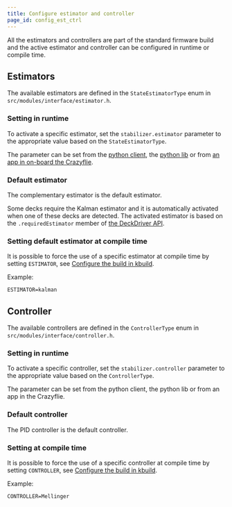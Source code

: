 ```yaml
---
title: Configure estimator and controller
page_id: config_est_ctrl
---
```


All the estimators and controllers are part of the standard firmware build and the active estimator and controller can be configured in runtime or compile time.

## Estimators

The available estimators are defined in the `StateEstimatorType` enum in `src/modules/interface/estimator.h`.

### Setting in runtime

To activate a specific estimator, set the `stabilizer.estimator` parameter to the appropriate value based on the `StateEstimatorType`.

The parameter can be set from the [python client](https://www.bitcraze.io/documentation/repository/crazyflie-clients-python/master/), the [python lib](https://www.bitcraze.io/documentation/repository/crazyflie-lib-python/master/) or from [an app in on-board the Crazyflie](/docs/userguides/app_layer.md).

### Default estimator

The complementary estimator is the default estimator.

Some decks require the Kalman estimator and it is automatically activated when one of these decks are detected. The activated estimator is based on the `.requiredEstimator` member of [the DeckDriver API](/docs/userguides/deck.md).

### Setting default estimator at compile time

It is possible to force the use of a specific estimator at compile time by setting `ESTIMATOR`, see [Configure the build in kbuild](/docs/development/kbuild.md).

Example:

`ESTIMATOR=kalman`

## Controller

The available controllers are defined in the `ControllerType` enum in `src/modules/interface/controller.h`.

### Setting in runtime

To activate a specific controller, set the `stabilizer.controller` parameter to the appropriate value based on the `ControllerType`.

The parameter can be set from the python client, the python lib or from an app in the Crazyflie.

### Default controller

The PID controller is the default controller.

### Setting at compile time

It is possible to force the use of a specific controller at compile time by setting `CONTROLLER`, see [Configure the build in kbuild](/docs/development/kbuild.md).

Example:

`CONTROLLER=Mellinger`
